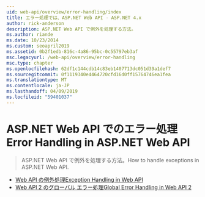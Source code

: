 ```yaml
---
uid: web-api/overview/error-handling/index
title: エラー処理では、ASP.NET Web API - ASP.NET 4.x
author: rick-anderson
description: ASP.NET Web API で例外を処理する方法。
ms.author: riande
ms.date: 10/23/2014
ms.custom: seoapril2019
ms.assetid: 0b2f1edb-816c-4a86-95bc-0c55797eb3af
msc.legacyurl: /web-api/overview/error-handling
msc.type: chapter
ms.openlocfilehash: 62df1c144cdb14c83eb1407713dc051d39a1def7
ms.sourcegitcommit: 0f1119340e4464720cfd16d0ff15764746ea1fea
ms.translationtype: MT
ms.contentlocale: ja-JP
ms.lasthandoff: 04/09/2019
ms.locfileid: "59401037"
---
```

# <a name="error-handling-in-aspnet-web-api"></a><span data-ttu-id="172ca-103">ASP.NET Web API でのエラー処理</span><span class="sxs-lookup"><span data-stu-id="172ca-103">Error Handling in ASP.NET Web API</span></span>

> <span data-ttu-id="172ca-104">ASP.NET Web API で例外を処理する方法。</span><span class="sxs-lookup"><span data-stu-id="172ca-104">How to handle exceptions in ASP.NET Web API.</span></span>


- [<span data-ttu-id="172ca-105">Web API の例外処理</span><span class="sxs-lookup"><span data-stu-id="172ca-105">Exception Handling in Web API</span></span>](exception-handling.md)
- [<span data-ttu-id="172ca-106">Web API 2 のグローバル エラー処理</span><span class="sxs-lookup"><span data-stu-id="172ca-106">Global Error Handling in Web API 2</span></span>](web-api-global-error-handling.md)
